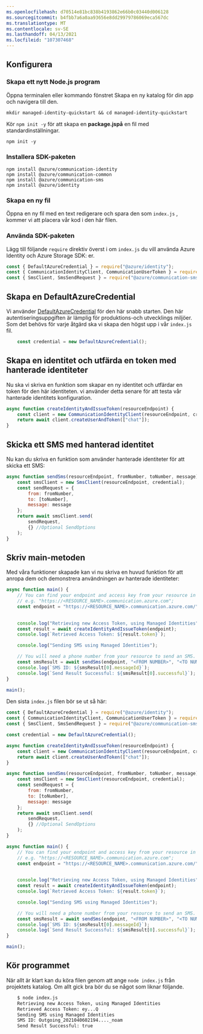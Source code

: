 ```yaml
---
ms.openlocfilehash: d70514e81bc838b4193862e66b0c03440d006128
ms.sourcegitcommit: b4fbb7a6a0aa93656e8dd29979786069eca567dc
ms.translationtype: MT
ms.contentlocale: sv-SE
ms.lasthandoff: 04/13/2021
ms.locfileid: "107307468"
---
```

## <a name="setting-up"></a>Konfigurera

### <a name="create-a-new-nodejs-application"></a>Skapa ett nytt Node.js program

Öppna terminalen eller kommando fönstret Skapa en ny katalog för din app och navigera till den.

```console
mkdir managed-identity-quickstart && cd managed-identity-quickstart
```

Kör `npm init -y` för att skapa en **package.jspå** en fil med standardinställningar.

```console
npm init -y
```

### <a name="install-the-sdk-packages"></a>Installera SDK-paketen

```console
npm install @azure/communication-identity
npm install @azure/communication-common
npm install @azure/communication-sms
npm install @azure/identity
```

### <a name="create-a-new-file"></a>Skapa en ny fil

Öppna en ny fil med en text redigerare och spara den som `index.js` , kommer vi att placera vår kod i den här filen.

### <a name="use-the-sdk-packages"></a>Använda SDK-paketen

Lägg till följande `require` direktiv överst i om `index.js` du vill använda Azure Identity och Azure Storage SDK: er.

```JavaScript
const { DefaultAzureCredential } = require("@azure/identity");
const { CommunicationIdentityClient, CommunicationUserToken } = require("@azure/communication-identity");
const { SmsClient, SmsSendRequest } = require("@azure/communication-sms");
```
## <a name="create-a-defaultazurecredential"></a>Skapa en DefaultAzureCredential

Vi använder [DefaultAzureCredential](/javascript/api/@azure/identity/defaultazurecredential) för den här snabb starten. Den här autentiseringsuppgiften är lämplig för produktions-och utvecklings miljöer. Som det behövs för varje åtgärd ska vi skapa den högst upp i vår `index.js` fil. 

```JavaScript
    const credential = new DefaultAzureCredential();
```

## <a name="create-an-identity-and-issue-a-token-with-managed-identities"></a>Skapa en identitet och utfärda en token med hanterade identiteter

Nu ska vi skriva en funktion som skapar en ny identitet och utfärdar en token för den här identiteten. vi använder detta senare för att testa vår hanterade identitets konfiguration.

```JavaScript
async function createIdentityAndIssueToken(resourceEndpoint) {
    const client = new CommunicationIdentityClient(resourceEndpoint, credential);
    return await client.createUserAndToken(["chat"]);
}
```

## <a name="send-an-sms-with-managed-identity"></a>Skicka ett SMS med hanterad identitet

Nu kan du skriva en funktion som använder hanterade identiteter för att skicka ett SMS:

```JavaScript
async function sendSms(resourceEndpoint, fromNumber, toNumber, message) {
    const smsClient = new SmsClient(resourceEndpoint, credential);
    const sendRequest = {
        from: fromNumber,
        to: [toNumber],
        message: message
    };
    return await smsClient.send(
        sendRequest,
        {} //Optional SendOptions
    );
}
```

## <a name="write-the-main-method"></a>Skriv main-metoden

Med våra funktioner skapade kan vi nu skriva en huvud funktion för att anropa dem och demonstrera användningen av hanterade identiteter:
```JavaScript
async function main() {
    // You can find your endpoint and access key from your resource in the Azure portal
    // e.g. "https://<RESOURCE_NAME>.communication.azure.com";
    const endpoint = "https://<RESOURCE_NAME>.communication.azure.com/"

    
    console.log("Retrieving new Access Token, using Managed Identities");
    const result = await createIdentityAndIssueToken(endpoint);
    console.log(`Retrieved Access Token: ${result.token}`);

    console.log("Sending SMS using Managed Identities");

    // You will need a phone number from your resource to send an SMS.
    const smsResult = await sendSms(endpoint, "<FROM NUMBER>", "<TO NUMBER>", "Hello from Managed Identities");
    console.log(`SMS ID: ${smsResult[0].messageId}`);
    console.log(`Send Result Successful: ${smsResult[0].successful}`);
}

main();
```

Den sista `index.js` filen bör se ut så här:
```JavaScript
const { DefaultAzureCredential } = require("@azure/identity");
const { CommunicationIdentityClient, CommunicationUserToken } = require("@azure/communication-identity");
const { SmsClient, SmsSendRequest } = require("@azure/communication-sms");

const credential = new DefaultAzureCredential();

async function createIdentityAndIssueToken(resourceEndpoint) {
    const client = new CommunicationIdentityClient(resourceEndpoint, credential);
    return await client.createUserAndToken(["chat"]);
}

async function sendSms(resourceEndpoint, fromNumber, toNumber, message) {
    const smsClient = new SmsClient(resourceEndpoint, credential);
    const sendRequest = {
        from: fromNumber,
        to: [toNumber],
        message: message
    };
    return await smsClient.send(
        sendRequest,
        {} //Optional SendOptions
    );
}

async function main() {
    // You can find your endpoint and access key from your resource in the Azure portal
    // e.g. "https://<RESOURCE_NAME>.communication.azure.com";
    const endpoint = "https://<RESOURCE_NAME>.communication.azure.com/"

    
    console.log("Retrieving new Access Token, using Managed Identities");
    const result = await createIdentityAndIssueToken(endpoint);
    console.log(`Retrieved Access Token: ${result.token}`);

    console.log("Sending SMS using Managed Identities");

    // You will need a phone number from your resource to send an SMS.
    const smsResult = await sendSms(endpoint, "<FROM NUMBER>", "<TO NUMBER>", "Hello from Managed Identities");
    console.log(`SMS ID: ${smsResult[0].messageId}`);
    console.log(`Send Result Successful: ${smsResult[0].successful}`);
}

main();
```

## <a name="run-the-program"></a>Kör programmet

När allt är klart kan du köra filen genom att ange `node index.js` från projektets katalog. Om allt gick bra bör du se något som liknar följande.

```Bash
    $ node index.js
    Retrieving new Access Token, using Managed Identities
    Retrieved Access Token: ey...Q
    Sending SMS using Managed Identities
    SMS ID: Outgoing_2021040602194...._noam
    Send Result Successful: true
```
